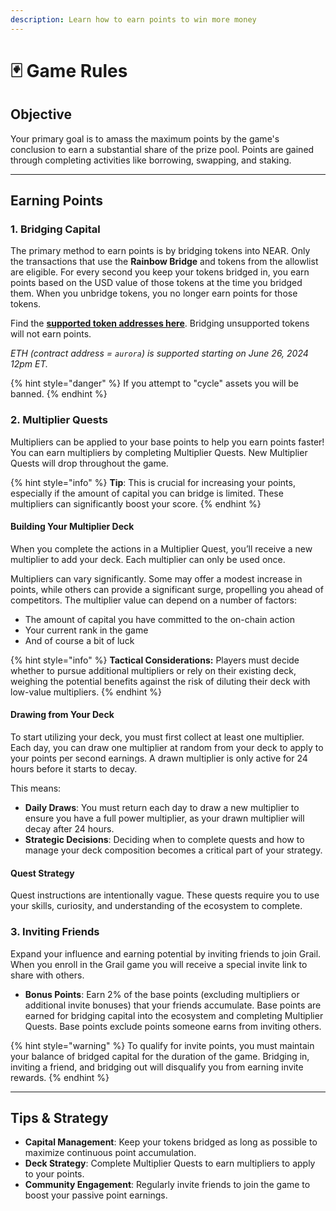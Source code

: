 ```yaml
---
description: Learn how to earn points to win more money
---
```


# 🃏 Game Rules

## Objective

Your primary goal is to amass the maximum points by the game's conclusion to earn a substantial share of the prize pool. Points are gained through completing activities like borrowing, swapping, and staking.

***

## Earning Points

### 1. Bridging Capital

The primary method to earn points is by bridging tokens into NEAR. Only the transactions that use the **Rainbow Bridge** and tokens from the allowlist are eligible. For every second you keep your tokens bridged in, you earn points based on the USD value of those tokens at the time you bridged them. When you unbridge tokens, you no longer earn points for those tokens.

Find the [**supported token addresses here**](https://docs.google.com/spreadsheets/d/1lhC4pGl0-QozPFJ8T2ORHR1vFeeeBEt7kc6zScbowKo/edit#gid=0). Bridging unsupported tokens will not earn points.&#x20;

_ETH (contract address = `aurora`) is supported starting on June 26, 2024 12pm ET._

{% hint style="danger" %}
If you attempt to "cycle" assets you will be banned.
{% endhint %}

### 2. Multiplier Quests

Multipliers can be applied to your base points to help you earn points faster! You can earn multipliers by completing Multiplier Quests. New Multiplier Quests will drop throughout the game.

{% hint style="info" %}
**Tip**: This is crucial for increasing your points, especially if the amount of capital you can bridge is limited. These multipliers can significantly boost your score.
{% endhint %}

#### **Building Your Multiplier Deck**

When you complete the actions in a Multiplier Quest, you’ll receive a new multiplier to add your deck. Each multiplier can only be used once.&#x20;

Multipliers can vary significantly. Some may offer a modest increase in points, while others can provide a significant surge, propelling you ahead of competitors. The multiplier value can depend on a number of factors:

* The amount of capital you have committed to the on-chain action&#x20;
* Your current rank in the game
* And of course a bit of luck

{% hint style="info" %}
**Tactical Considerations:** Players must decide whether to pursue additional multipliers or rely on their existing deck, weighing the potential benefits against the risk of diluting their deck with low-value multipliers.
{% endhint %}

#### **Drawing from Your Deck**

To start utilizing your deck, you must first collect at least one multiplier. Each day, you can draw one multiplier at random from your deck to apply to your points per second earnings. A drawn multiplier is only active for 24 hours before it starts to decay.

This means:

* **Daily Draws**: You must return each day to draw a new multiplier to ensure you have a full power multiplier, as your drawn multiplier will decay after 24 hours.
* **Strategic Decisions**: Deciding when to complete quests and how to manage your deck composition becomes a critical part of your strategy.

#### **Quest Strategy**

Quest instructions are intentionally vague. These quests require you to use your skills, curiosity, and understanding of the ecosystem to complete.

### 3. Inviting Friends

Expand your influence and earning potential by inviting friends to join Grail. When you enroll in the Grail game you will receive a special invite link to share with others.

* **Bonus Points**: Earn 2% of the base points (excluding multipliers or additional invite bonuses) that your friends accumulate. Base points are earned for bridging capital into the ecosystem and completing Multiplier Quests. Base points exclude points someone earns from inviting others.

{% hint style="warning" %}
To qualify for invite points, you must maintain your balance of bridged capital for the duration of the game. Bridging in, inviting a friend, and bridging out will disqualify you from earning invite rewards.
{% endhint %}

***

## Tips & Strategy

* **Capital Management**: Keep your tokens bridged as long as possible to maximize continuous point accumulation.
* **Deck Strategy**: Complete Multiplier Quests to earn multipliers to apply to your points.
* **Community Engagement**: Regularly invite friends to join the game to boost your passive point earnings.
